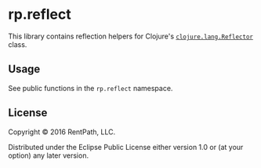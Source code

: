 # rp.reflect

This library contains reflection helpers for Clojure's [`clojure.lang.Reflector`](https://github.com/clojure/clojure/blob/master/src/jvm/clojure/lang/Reflector.java) class.

## Usage

See public functions in the `rp.reflect` namespace.

## License

Copyright © 2016 RentPath, LLC.

Distributed under the Eclipse Public License either version 1.0 or (at
your option) any later version.
